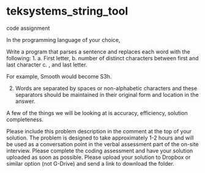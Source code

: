 # teksystems_string_tool
code assignment

In the programming language of your choice,

Write a program that parses a sentence
and replaces each word with the following:
1.
  a. First letter,
  b. number of distinct characters between first and last character
  c. , and last letter.

For example, Smooth would become S3h.

2. Words are separated by spaces or non-alphabetic characters
and these separators should be maintained in their original form and location in the answer.

A few of the things we will be looking at is accuracy, efficiency, solution completeness.

Please include this problem description in the comment at the top of your solution.
The problem is designed to take approximately 1-2 hours and
will be used as a conversation point in the verbal assessment part of the on-site interview.
Please complete the coding assessment and have your solution uploaded as soon as possible.
Please upload your solution to Dropbox or similar option (not G-Drive) and
send a link to download the folder.
 